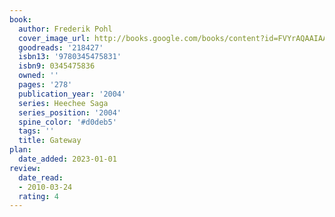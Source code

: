 ```yaml
---
book:
  author: Frederik Pohl
  cover_image_url: http://books.google.com/books/content?id=FVYrAQAAIAAJ&printsec=frontcover&img=1&zoom=1&source=gbs_api
  goodreads: '218427'
  isbn13: '9780345475831'
  isbn9: 0345475836
  owned: ''
  pages: '278'
  publication_year: '2004'
  series: Heechee Saga
  series_position: '2004'
  spine_color: '#d0deb5'
  tags: ''
  title: Gateway
plan:
  date_added: 2023-01-01
review:
  date_read:
  - 2010-03-24
  rating: 4
---
```

